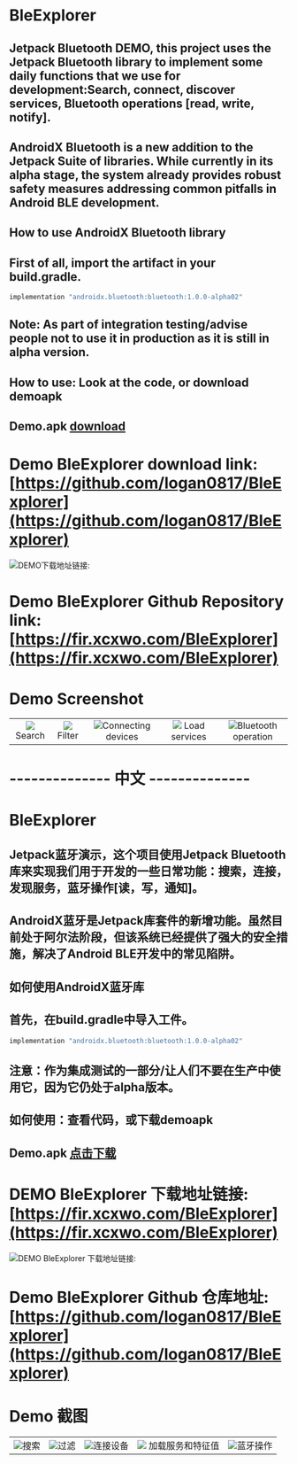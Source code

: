 # BleExplorer
## Jetpack Bluetooth DEMO, this project uses the Jetpack Bluetooth library to implement some daily functions that we use for development:Search, connect, discover services, Bluetooth operations [read, write, notify].

## AndroidX Bluetooth is a new addition to the Jetpack Suite of libraries. While currently in its alpha stage, the system already provides robust safety measures addressing common pitfalls in Android BLE development.


## How to use AndroidX Bluetooth library
## First of all, import the artifact in your build.gradle.

```javascript
implementation "androidx.bluetooth:bluetooth:1.0.0-alpha02"
```


## Note: As part of integration testing/advise people not to use it in production as it is still in alpha version.

## How to use: Look at the code, or download demoapk

## Demo.apk [download](apk/app-debug.apk)

# Demo BleExplorer download link: [https://github.com/logan0817/BleExplorer](https://github.com/logan0817/BleExplorer)
![DEMO下载地址链接:](https://img-blog.csdnimg.cn/direct/0240c3ccee1a49ea8c63b184ac3c839e.png)

# Demo BleExplorer Github Repository link: [https://fir.xcxwo.com/BleExplorer](https://fir.xcxwo.com/BleExplorer)
# Demo Screenshot

<table>
    <tr>
        <td ><center><img src="https://img-blog.csdnimg.cn/direct/ace2407e02824982897f71a7e534670f.jpeg"  >Search</center></td>
        <td><center><img src="https://img-blog.csdnimg.cn/direct/2d2ee77e3ab9467eacf21f40a64557f5.jpeg"  >Filter</center></td>
        <td ><center><img src="https://img-blog.csdnimg.cn/direct/ad2a8cbcaa014b9ca9eaa796acc3fde1.jpeg"  >Connecting devices</center> </td>
        <td><center><img src="https://img-blog.csdnimg.cn/direct/e4aaabc46b1e4d7583ce89e4b06a78eb.jpeg"   > Load services</center></td>
        <td><center><img src="https://img-blog.csdnimg.cn/direct/4f499c692ba54ff098c32536dae1735b.jpeg"  >Bluetooth operation</center></td>
    </tr>
</table>


# --------------  中文  --------------

# BleExplorer
## Jetpack蓝牙演示，这个项目使用Jetpack Bluetooth库来实现我们用于开发的一些日常功能：搜索，连接，发现服务，蓝牙操作[读，写，通知]。

## AndroidX蓝牙是Jetpack库套件的新增功能。虽然目前处于阿尔法阶段，但该系统已经提供了强大的安全措施，解决了Android BLE开发中的常见陷阱。


## 如何使用AndroidX蓝牙库
## 首先，在build.gradle中导入工件。

```javascript
implementation "androidx.bluetooth:bluetooth:1.0.0-alpha02"
```


## 注意：作为集成测试的一部分/让人们不要在生产中使用它，因为它仍处于alpha版本。

## 如何使用：查看代码，或下载demoapk

## Demo.apk [点击下载](apk/app-debug.apk)

# DEMO BleExplorer 下载地址链接: [https://fir.xcxwo.com/BleExplorer](https://fir.xcxwo.com/BleExplorer)
![DEMO BleExplorer 下载地址链接:](https://img-blog.csdnimg.cn/direct/0240c3ccee1a49ea8c63b184ac3c839e.png)
# Demo BleExplorer Github 仓库地址: [https://github.com/logan0817/BleExplorer](https://github.com/logan0817/BleExplorer)

# Demo 截图
<table>
    <tr>
        <td ><center><img src="https://img-blog.csdnimg.cn/direct/ace2407e02824982897f71a7e534670f.jpeg"  >搜索</center></td>
        <td><center><img src="https://img-blog.csdnimg.cn/direct/2d2ee77e3ab9467eacf21f40a64557f5.jpeg"  >过滤</center></td>
        <td ><center><img src="https://img-blog.csdnimg.cn/direct/ad2a8cbcaa014b9ca9eaa796acc3fde1.jpeg"  >连接设备</center> </td>
        <td><center><img src="https://img-blog.csdnimg.cn/direct/e4aaabc46b1e4d7583ce89e4b06a78eb.jpeg"   > 加载服务和特征值</center></td>
        <td><center><img src="https://img-blog.csdnimg.cn/direct/4f499c692ba54ff098c32536dae1735b.jpeg"  >蓝牙操作</center></td>
    </tr>
</table>

